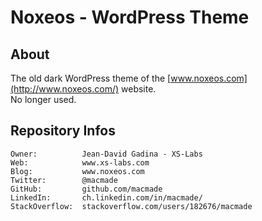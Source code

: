 Noxeos - WordPress Theme
========================

About
-----

The old dark WordPress theme of the [www.noxeos.com](http://www.noxeos.com/) website.  
No longer used.

Repository Infos
----------------

    Owner:			Jean-David Gadina - XS-Labs
    Web:			www.xs-labs.com
    Blog:			www.noxeos.com
    Twitter:		@macmade
    GitHub:			github.com/macmade
    LinkedIn:		ch.linkedin.com/in/macmade/
    StackOverflow:	stackoverflow.com/users/182676/macmade

